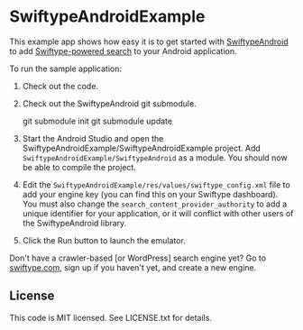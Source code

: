 # SwiftypeAndroidExample

This example app shows how easy it is to get started with [SwiftypeAndroid](https://github.com/swiftype/SwiftypeAndroid) to add [Swiftype-powered search](https://swiftype.com) to your Android application.

To run the sample application:

1. Check out the code.
2. Check out the SwiftypeAndroid git submodule.

    git submodule init
    git submodule update

3. Start the Android Studio and open the SwiftypeAndroidExample/SwiftypeAndroidExample project. Add `SwiftypeAndroidExample/SwiftypeAndroid` as a module. You should now be able to compile the project.
4. Edit the `SwiftypeAndroidExample/res/values/swiftype_config.xml` file to add your engine key (you can find this on your Swiftype dashboard). You must also change the `search_content_provider_authority` to add a unique identifier for your application, or it will conflict with other users of the SwiftypeAndroid library.
5. Click the Run button to launch the emulator.

Don't have a crawler-based [or WordPress] search engine yet? Go to [swiftype.com](https://swiftype.com), sign up if you haven't yet, and create a new engine.

## License

This code is MIT licensed. See LICENSE.txt for details.
